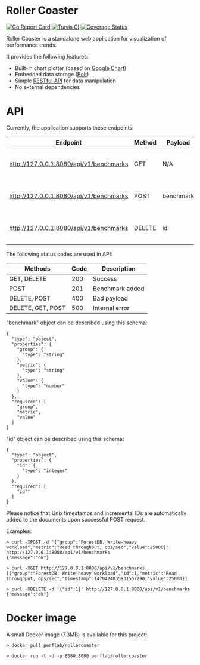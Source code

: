 Roller Coaster
==============

[![Go Report Card](https://goreportcard.com/badge/github.com/pavel-paulau/rollercoaster)](https://goreportcard.com/report/github.com/pavel-paulau/rollercoaster)
[![Travis CI](https://travis-ci.org/pavel-paulau/rollercoaster.svg?branch=master)](https://travis-ci.org/pavel-paulau/rollercoaster)
[![Coverage Status](https://coveralls.io/repos/github/pavel-paulau/rollercoaster/badge.svg?branch=master)](https://coveralls.io/github/pavel-paulau/rollercoaster?branch=master)

Roller Coaster is a standalone web application for visualization of performance trends.

It provides the following features:

* Built-in chart plotter (based on [Google Chart](https://developers.google.com/chart/))
* Embedded data storage ([Bolt](https://github.com/boltdb/bolt))
* Simple [RESTful API](https://github.com/gin-gonic/gin) for data manipulation
* No external dependencies

API
===

Currently, the application supports these endpoints: 

| Endpoint                                | Method | Payload   | Description                                      |
|-----------------------------------------|--------|-----------|--------------------------------------------------|
| http://127.0.0.1:8080/api/v1/benchmarks | GET    | N/A       | Gets a list of all "benchmark" objects           |
| http://127.0.0.1:8080/api/v1/benchmarks | POST   | benchmark | Adds a new "benchmark" object to the data bucket |
| http://127.0.0.1:8080/api/v1/benchmarks | DELETE | id        | Deletes an existing "benchmark" object by id     |

The following status codes are used in API:

| Methods           | Code | Description     |
|-------------------|------|-----------------|
| GET, DELETE       | 200  | Success         |
| POST              | 201  | Benchmark added |
| DELETE, POST      | 400  | Bad payload     |
| DELETE, GET, POST | 500  | Internal error  |

"benchmark" object can be described using this schema:

```
{
  "type": "object",
  "properties": {
    "group": {
      "type": "string"
    },
    "metric": {
      "type": "string"
    },
    "value": {
      "type": "number"
    }
  },
  "required": [
    "group",
    "metric",
    "value"
  ]
}
```

"id" object can be described using this schema:

```
{
  "type": "object",
  "properties": {
    "id": {
      "type": "integer"
    }
  },
  "required": [
    "id""
  ]
}
```

Please notice that Unix timestamps and incremental IDs are automatically added to the documents upon successful POST request.

Examples:

```
> curl -XPOST -d '{"group":"ForestDB, Write-heavy workload","metric":"Read throughput, ops/sec","value":25000}' http://127.0.0.1:8080/api/v1/benchmarks
{"message":"ok"}
```

```
> curl -XGET http://127.0.0.1:8080/api/v1/benchmarks
[{"group":"ForestDB, Write-heavy workload","id":1,"metric":"Read throughput, ops/sec","timestamp":1470424035931557290,"value":25000}]
```

```
> curl -XDELETE -d '{"id":1}' http://127.0.0.1:8080/api/v1/benchmarks
{"message":"ok"}
```

Docker image
============

A small Docker image (7.3MB) is available for this project:

```
> docker pull perflab/rollercoaster

> docker run -t -d -p 8080:8080 perflab/rollercoaster
```
